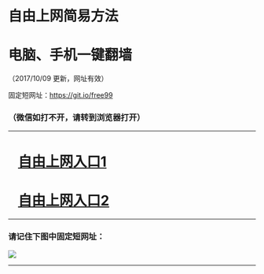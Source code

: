 ﻿# 自由上网简易方法

# 电脑、手机一键翻墙

（2017/10/09 更新，网址有效）

固定短网址：https://git.io/free99

### （微信如打不开，请转到浏览器打开）


***





# &nbsp;&nbsp; <a href="http://ft34568.fwq-tz-1001.info/fwqtz01.html?t=100900110412 " target="_blank">自由上网入口1</a>
# &nbsp;&nbsp; <a href="http://ft2855914215.fwq-tz-1002.info/fwqtz02.html?t=100900114522 " target="_blank">自由上网入口2</a>
***

### 请记住下图中固定短网址：

<img src="https://s3-us-west-2.amazonaws.com/fwq-1001/yjfq-20170905okok.png" /> 


***


